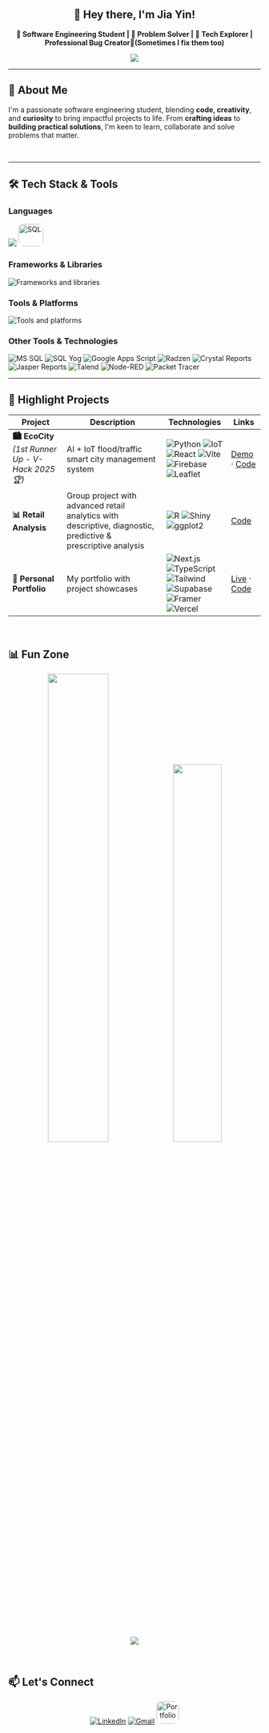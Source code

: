 <h2 align="center"> 👋 Hey there, I'm Jia Yin! </h2>

<p align="center"> <b> 🎯 Software Engineering Student | 🧠 Problem Solver | 🚀 Tech Explorer | Professional Bug Creator🐛(Sometimes I fix them too) </b> </p> 

<p align="center">
  <img src="https://readme-typing-svg.demolab.com/?lines=Code+Fun.+Build+Bold.;Always+Learning,+Always+Creating.&font=Fira%20Code&center=true&width=440&height=45&color=728FCE&vCenter=true" />
</p>

---

## 🧠 About Me

I'm a passionate software engineering student, blending **code, creativity**, and **curiosity** to bring impactful projects to life. From **crafting ideas** to **building practical solutions**, I'm keen to learn, collaborate and solve problems that matter.

<br />

---

## 🛠 Tech Stack & Tools

### Languages
<p>
  <img src="https://skillicons.dev/icons?i=js,ts,html,css,python,r,java,cs,cpp,dart,php" />
  <img src="https://img.shields.io/badge/SQL-4479A1?style=for-the-badge&logoColor=white" height=45 width=50 alt="SQL" style="border-radius:10px;" />
</p>

### Frameworks & Libraries
<p>
  <img src="https://skillicons.dev/icons?i=react,nextjs,angular,nodejs,tailwind,dotnet,maven,vite,flutter" alt="Frameworks and libraries" />
</p>

### Tools & Platforms
<p>
  <img src="https://skillicons.dev/icons?i=git,github,vscode,visualstudio,vercel,supabase,mysql,firebase,figma,postman" alt="Tools and platforms" />
</p>

### Other Tools & Technologies

<p>

  <!-- Database & SQL Tools -->
  <img src="https://img.shields.io/badge/Microsoft_SQL_Server-CC2927?style=for-the-badge&logo=microsoft-sql-server&logoColor=white" alt="MS SQL" title="Microsoft SQL Server" />
  <img src="https://img.shields.io/badge/SQL_Yog-678BFE?style=for-the-badge&logo=database&logoColor=white" alt="SQL Yog" title="SQL Yog" />

  <!-- Google & Automation -->
  <img src="https://img.shields.io/badge/Google_Apps_Script-4285F4?style=for-the-badge&logo=google&logoColor=white" alt="Google Apps Script" title="Google Apps Script" />
  <img src="https://img.shields.io/badge/Radzen-EF5B25?style=for-the-badge&logoColor=white" alt="Radzen" title="Radzen" />

  <!-- Reporting Tools -->
  <img src="https://img.shields.io/badge/Crystal_Reports-007ACC?style=for-the-badge&logo=crystal&logoColor=white" alt="Crystal Reports" title="Crystal Reports" />
  <img src="https://img.shields.io/badge/Jasper_Reports-688FD2?style=for-the-badge&logo=file-pdf&logoColor=white" alt="Jasper Reports" title="Jasper Reports" />
  
  <!-- Data Integration -->
  <img src="https://img.shields.io/badge/Talend-FF6D70?style=for-the-badge&logo=talend&logoColor=white" alt="Talend" title="Talend" />
  
  <!-- IoT & Networking -->
  <img src="https://img.shields.io/badge/Node--RED-8F0000?style=for-the-badge&logo=node-red&logoColor=white" alt="Node-RED" title="Node-RED" />
  <img src="https://img.shields.io/badge/Packet_Tracer-1BA0D7?style=for-the-badge&logo=cisco&logoColor=white" alt="Packet Tracer" title="Cisco Packet Tracer" />
</p>



---


## 🚀 Highlight Projects

| Project | Description | Technologies | Links |
|---------|-------------|--------------|-------|
| **🏙️ EcoCity**<br>*(1st Runner Up - V-Hack 2025 🏆)* | AI + IoT flood/traffic smart city management system | <div>![Python](https://img.shields.io/badge/-Python-3776AB?logo=python) ![IoT](https://img.shields.io/badge/-IoT-FF6F00?logo=arduino)<br>![React](https://img.shields.io/badge/-React-61DAFB?logo=react) ![Vite](https://img.shields.io/badge/-Vite-646CFF?logo=vite)<br>![Firebase](https://img.shields.io/badge/-Firebase-FFCA28?logo=firebase) ![Leaflet](https://img.shields.io/badge/-Leaflet-199900?logo=leaflet)</div> | [Demo](https://ecocity-the-try-people.github.io/VHack-Ecocity/) · [Code](https://github.com/ecocity-the-try-people) |
| **📊 Retail Analysis** | Group project with advanced retail analytics with descriptive, diagnostic, predictive & prescriptive analysis | ![R](https://img.shields.io/badge/-R-276DC3?logo=r) ![Shiny](https://img.shields.io/badge/-Shiny-0092FF?logo=rstudio) ![ggplot2](https://img.shields.io/badge/-ggplot2-1A62A3) | [Code](https://github.com/jiayin04/Retail-PFDA) |
| **🧸 Personal Portfolio** | My portfolio with project showcases | <div>![Next.js](https://img.shields.io/badge/-Next.js-000000?logo=nextdotjs) ![TypeScript](https://img.shields.io/badge/-TypeScript-3178C6?logo=typescript)<br>![Tailwind](https://img.shields.io/badge/-Tailwind-06B6D4?logo=tailwindcss) ![Supabase](https://img.shields.io/badge/-Supabase-3ECF8E?logo=supabase)<br>![Framer](https://img.shields.io/badge/-Framer-0055FF?logo=framer) ![Vercel](https://img.shields.io/badge/-Vercel-000000?logo=vercel)</div> | [Live](https://jiayin-portfolio.vercel.app/) · [Code](https://github.com/jiayin04/jiayin-portfolio) |

<!--
| [📈 Data Enquiry System]() | Enterprise data query system with Angular frontend | ![Angular](https://img.shields.io/badge/-Angular-DD0031?logo=angular&logoColor=white) ![MSSQL](https://img.shields.io/badge/-MSSQL-CC2927?logo=microsoftsqlserver&logoColor=white) ![SOAP](https://img.shields.io/badge/-SOAP-8A4182) | - | -->


<br />

## 📊 Fun Zone

<p align="center">
  <!-- GitHub Stats -->
  <img width="49%" src="https://github-readme-stats.vercel.app/api?username=jiayin04&show_icons=true&theme=tokyonight&hide_border=true" />
  <img width="44%" src="https://github-readme-stats.vercel.app/api/top-langs/?username=jiayin04&layout=compact&theme=tokyonight&hide_border=true" />
</p>

<p align="center">
  <!-- GitHub Trophies -->
  <img src="https://github-profile-trophy.vercel.app/?username=jiayin04&theme=onedark&no-frame=true&margin-w=10&column=4&rank=SECRET,SSS,SS,S,B,A,C" />
</p>


<br />

## 📫 Let's Connect

<div align="center">

  [![LinkedIn](https://skillicons.dev/icons?i=linkedin)](https://www.linkedin.com/in/jia-yin-kok-9767b528a)
  [![Gmail](https://skillicons.dev/icons?i=gmail)](mailto:kokjy08@gmail.com)
 <a href="https://jiayin-portfolio.vercel.app/">
    <img src="https://img.shields.io/badge/Portfolio-373a4d?style=for-the-badge&logo=about.me&logoColor=white" alt="Portfolio" height="45" style="border-radius:10px;" />
  </a>
</div>


<!--
**jiayin04/jiayin04** is a ✨ _special_ ✨ repository because its `README.md` (this file) appears on your GitHub profile.

Here are some ideas to get you started:

- 🔭 I’m currently working on ...
- 🌱 I’m currently learning ...
- 👯 I’m looking to collaborate on ...
- 🤔 I’m looking for help with ...
- 💬 Ask me about ...
- 📫 How to reach me: ...
- 😄 Pronouns: ...
- ⚡ Fun fact: ...
-->
